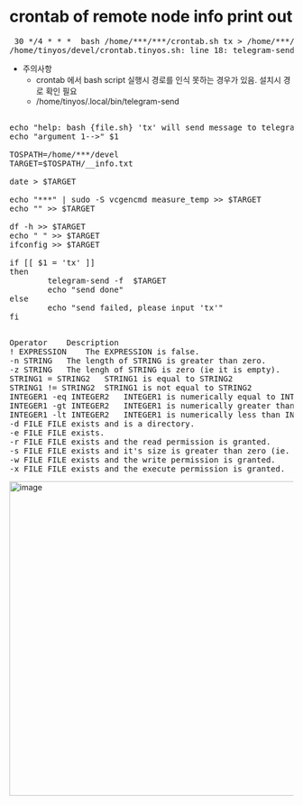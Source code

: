 # crontab of remote node info print out

<pre> 30 */4 * * *	bash /home/***/***/crontab.sh tx > /home/***/***/err_crontab.err 2>&1 
/home/tinyos/devel/crontab.tinyos.sh: line 18: telegram-send: command not found 
</pre>


- 주의사항
  - crontab 에서 bash script 실행시 경로를 인식 못하는 경우가 있음. 설치시 경로 확인 필요
  - /home/tinyos/.local/bin/telegram-send

<pre>

echo "help: bash {file.sh} 'tx' will send message to telegram"
echo "argument 1-->" $1

TOSPATH=/home/***/devel
TARGET=$TOSPATH/__info.txt

date > $TARGET  
  
echo "***" | sudo -S vcgencmd measure_temp >> $TARGET  
echo "" >> $TARGET 
  
df -h >> $TARGET
echo " " >> $TARGET
ifconfig >> $TARGET 

if [[ $1 = 'tx' ]]
then
        telegram-send -f  $TARGET 
        echo "send done"
else
        echo "send failed, please input 'tx'"
fi
  
</pre>                                                    

<pre>
Operator	Description
! EXPRESSION	The EXPRESSION is false.
-n STRING	The length of STRING is greater than zero.
-z STRING	The lengh of STRING is zero (ie it is empty).
STRING1 = STRING2	STRING1 is equal to STRING2
STRING1 != STRING2	STRING1 is not equal to STRING2
INTEGER1 -eq INTEGER2	INTEGER1 is numerically equal to INTEGER2
INTEGER1 -gt INTEGER2	INTEGER1 is numerically greater than INTEGER2
INTEGER1 -lt INTEGER2	INTEGER1 is numerically less than INTEGER2
-d FILE	FILE exists and is a directory.
-e FILE	FILE exists.
-r FILE	FILE exists and the read permission is granted.
-s FILE	FILE exists and it's size is greater than zero (ie. it is not empty).
-w FILE	FILE exists and the write permission is granted.
-x FILE	FILE exists and the execute permission is granted.
</pre>

<img width="558" alt="image" src="https://github.com/jeonghoonkang/BerePi/assets/4180063/6bcab91f-3e4e-470d-85c5-286639d7327e">

